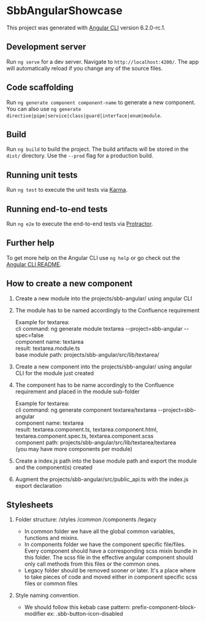 # SbbAngularShowcase

This project was generated with [Angular CLI](https://github.com/angular/angular-cli) version 6.2.0-rc.1.

## Development server

Run `ng serve` for a dev server. Navigate to `http://localhost:4200/`. The app will automatically reload if you change any of the source files.

## Code scaffolding

Run `ng generate component component-name` to generate a new component. You can also use `ng generate directive|pipe|service|class|guard|interface|enum|module`.

## Build

Run `ng build` to build the project. The build artifacts will be stored in the `dist/` directory. Use the `--prod` flag for a production build.

## Running unit tests

Run `ng test` to execute the unit tests via [Karma](https://karma-runner.github.io).

## Running end-to-end tests

Run `ng e2e` to execute the end-to-end tests via [Protractor](http://www.protractortest.org/).

## Further help

To get more help on the Angular CLI use `ng help` or go check out the [Angular CLI README](https://github.com/angular/angular-cli/blob/master/README.md).

## How to create a new component
1. Create a new module into the projects/sbb-angular/ using angular CLI 
2. The module has to be named accordingly to the Confluence requirement
  
	Example for textarea:   
		cli command: ng generate module textarea --project=sbb-angular --spec=false  
		component name: textarea  
		result: textarea.module.ts  
		base module path: projects/sbb-angular/src/lib/textarea/  
		
3. Create a new component into the projects/sbb-angular/ using angular CLI for the module just created
4. The component has to be name accordingly to the Confluence requirement and placed in the module sub-folder
  	
	Example for textarea:   
		cli command: ng generate component textarea/textarea --project=sbb-angular  
		component name: textarea  
		result: textarea.component.ts,  textarea.component.html,  textarea.component.spec.ts,  textarea.component.scss  
		component path: projects/sbb-angular/src/lib/textarea/textarea  
	(you may have more components per module)  
  	
5. Create a index.js path into the base module path and export the module and the component(s) created
6. Augment the projects/sbb-angular/src/public_api.ts with the index.js export declaration

## Stylesheets

1. Folder structure:
    /styles
        /common
        /components
        /legacy

    - In common folder we have all the global common variables, functions and mixins.
    - In components folder we have the component specific file/files. Every component should have a    corresponding scss mixin bundle in this folder. The scss file in the effective angular component should only call methods from this files or the common ones.
    - Legacy folder should be removed sooner or later. It's a place where to take pieces of code and moved either in component specific scss files or common files

2. Style naming convention.

    - We should follow this kebab case pattern:
        prefix-component-block-modifier
    ex: .sbb-button-icon-disabled